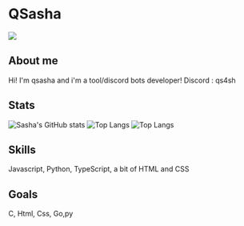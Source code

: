 
# QSasha
![](https://giffiles.alphacoders.com/121/12161.gif)


## About me

Hi! I'm qsasha and i'm a tool/discord bots developer!
Discord : qs4sh

## Stats

![Sasha's GitHub stats](https://github-readme-stats.vercel.app/api?username=qsasha\&show_icons=true\&theme=radical&border_radius=30)
![Top Langs](https://github-readme-stats.vercel.app/api?/top-langs/username=qsasha&layout=pie&theme=radical&border_radius=30)
![Top Langs](https://github-readme-stats.vercel.app/api/top-langs/?username=qsasha\&layout=donut&theme=radical&border_radius=30)
## Skills
Javascript, Python, TypeScript, a bit of HTML and CSS
## Goals
C, Html, Css, Go,py
